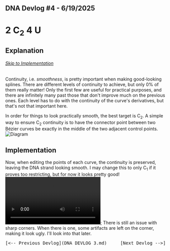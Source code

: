 ## DNA Devlog #4 - 6/19/2025
# 2 C<sub>2</sub> 4 U

## Explanation
###### [Skip to Implementation](#implementation)

Continuity, i.e. *smoothness*, is pretty important when making good-looking splines. There are different levels of continuity to achieve, but only 0% of them really matter! Only the first few are useful for practical purposes, and there are infinitely many past those that don't improve much on the previous ones.
Each level has to do with the continuity of the curve's derivatives, but that's not that important here.

In order for things to look practically smooth, the best target is C<sub>2</sub>.
A simple way to ensure C<sub>2</sub> continuity is to have the connector point between two Bézier curves be exactly in the middle of the two adjacent control points.
![Diagram](DNA_devlog_4_c2.png)

## Implementation

Now, when editing the points of each curve, the continuity is preserved, leaving the DNA strand looking smooth. I may change this to only C<sub>1</sub> if it proves too restricting, but for now it looks pretty good!
![C2 Continuity](DNA_devlog_4_continuity.mp4);
There is still an issue with sharp corners. When there is one, some artifacts are left on the corner, making it look ugly. I'll look into that later.

<pre>
[<-- Previous Devlog](DNA_DEVLOG_3.md)     [Next Devlog -->](DNA_DEVLOG_5.md)
</pre>
